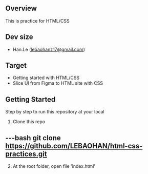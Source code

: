 ## Overview
This is practice for HTML/CSS
## Dev size

- Han.Le (lebaohanz17@gmail.com)

## Target
- Getting started with HTML/CSS
- Slice UI from Figma to HTML site with CSS
## Getting Started

Step by step to run this repository at your local

1. Clone this repo

---bash
git clone https://github.com/LEBAOHAN/html-css-practices.git
---

2. At the root folder, open file 'index.html'